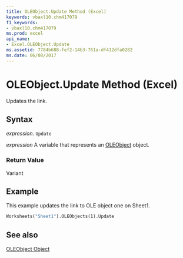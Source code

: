 ```yaml
---
title: OLEObject.Update Method (Excel)
keywords: vbaxl10.chm417079
f1_keywords:
- vbaxl10.chm417079
ms.prod: excel
api_name:
- Excel.OLEObject.Update
ms.assetid: 7784b688-fef2-14b3-761a-df412dfa0282
ms.date: 06/08/2017
---
```



# OLEObject.Update Method (Excel)

Updates the link.


## Syntax

 _expression_. `Update`

 _expression_ A variable that represents an [OLEObject](./Excel.OLEObject.md) object.


### Return Value

Variant


## Example

This example updates the link to OLE object one on Sheet1.


```vb
Worksheets("Sheet1").OLEObjects(1).Update
```


## See also


[OLEObject Object](Excel.OLEObject.md)

